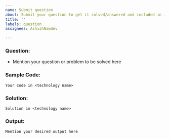 ```yaml
---
name: Submit question
about: Submit your question to get it solved/answered and included in iqa
title: ''
labels: question
assignees: AshishNamdev

---
```


### Question:
-  Mention your question or problem to be solved here

### Sample Code:
```<technology name>
Your code in <technology name>
```

### Solution:
```<technology name>
Solution in <technology name>
```

### Output:
```bash
Mention your desired output here
```
